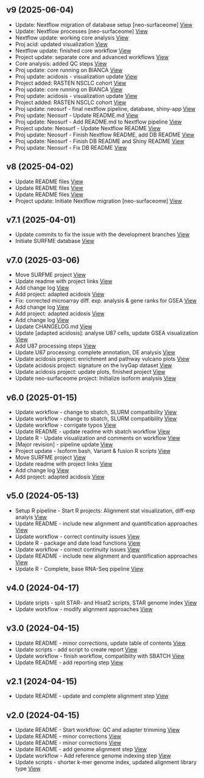 ## v9 (2025-06-04)

*  Update: Nextflow migration of database setup [neo-surfaceome] [View](https://bitbucket.org/projects/test/repos/my-project/commits/99f1ada8336ef72079bd3e13076bb9170ace9523)
*  Update: Nextflow processes [neo-surfaceome] [View](https://bitbucket.org/projects/test/repos/my-project/commits/81c6e4d4d7197cb91b89824b30832adcdabd9fd8)
*  Nextflow update: working core analysis [View](https://bitbucket.org/projects/test/repos/my-project/commits/24b7b4eaeb3ef9a79835bc25c1989c29f3debb4c)
*  Proj acid: updated visualization [View](https://bitbucket.org/projects/test/repos/my-project/commits/b00d3f79118f43cfe9dc430af686b14a6af7027e)
*  Nextflow update: finished core workflow [View](https://bitbucket.org/projects/test/repos/my-project/commits/c06de628fe14b43f659247b882a71635c02a1204)
*  Project update: separate core and advanced workflows [View](https://bitbucket.org/projects/test/repos/my-project/commits/ef2c5b761bdd790eb22d77f5bb7df4358722bca7)
*  Core analysis: added QC steps [View](https://bitbucket.org/projects/test/repos/my-project/commits/915f4413cd2cef5bc6aebd6a90905c9c1cbfd97a)
*  Proj update: core running on BIANCA [View](https://bitbucket.org/projects/test/repos/my-project/commits/e3efcea6c0395b8444854035723ce32cfddf1f73)
*  Proj update: acidosis - visualization update [View](https://bitbucket.org/projects/test/repos/my-project/commits/d75b2e486fc6dc32128169739b02de3d1a42eac0)
*  Project added: RASTEN NSCLC cohort [View](https://bitbucket.org/projects/test/repos/my-project/commits/9b5157be56106936b93497f34239b895c08ea0c8)
*  Proj update: core running on BIANCA [View](https://bitbucket.org/projects/test/repos/my-project/commits/0511ae4e510d2e74f7308930f91e6546553012a9)
*  Proj update: acidosis - visualization update [View](https://bitbucket.org/projects/test/repos/my-project/commits/8be4b8d2a900ed75836bc8ec374007035b9bd69f)
*  Project added: RASTEN NSCLC cohort [View](https://bitbucket.org/projects/test/repos/my-project/commits/f82dc021e9dcd15628a5022344f0a61cccc14391)
*  Proj update: neosurf - final nextflow pipeline, database, shiny-app [View](https://bitbucket.org/projects/test/repos/my-project/commits/0907cee30da8dd871edefcc02bb4418c47737ad9)
*  Proj update: Neosurf - Update README.md [View](https://bitbucket.org/projects/test/repos/my-project/commits/bf05dcf1bc462c848ae1b60c5b367a7bd6f482f1)
*  Proj update: Neosurf - Add README.md to Nextflow pipeline [View](https://bitbucket.org/projects/test/repos/my-project/commits/2b4520ab6a2a2be575c1981d6b78e1398047a70c)
*  Project update: Neosurf - Update Nextflow README [View](https://bitbucket.org/projects/test/repos/my-project/commits/9d56173e9ef7b46f0d055958fd80fb774d74dc17)
*  Proj update: Neosurf - Finish Nextflow README, add DB README [View](https://bitbucket.org/projects/test/repos/my-project/commits/f5aec5706f29486fa3e4bea2822545909b78ed16)
*  Proj update: Neosurf - Finish DB README and Shiny README [View](https://bitbucket.org/projects/test/repos/my-project/commits/00763ee7dc51e3008183d47572e738c46cedf067)
*  Proj update: Neosurf - Fix DB README [View](https://bitbucket.org/projects/test/repos/my-project/commits/28a783565882179ed4b9699b9c95b7468e6cea4c)


## v8 (2025-04-02)

*  Update README files [View](https://bitbucket.org/projects/test/repos/my-project/commits/300876f795e6ed061461409df6c9092e8e31236d)
*  Update README files [View](https://bitbucket.org/projects/test/repos/my-project/commits/ebd04b80aa191576a3fe73e301cd836eda71d37b)
*  Update README files [View](https://bitbucket.org/projects/test/repos/my-project/commits/330fce669e7105e52a01870cf483f9d9fa323377)
*  Project update: Initiate Nextflow migration [neo-surfaceome] [View](https://bitbucket.org/projects/test/repos/my-project/commits/cc5940dd5538de680fcb233292e2fb4db5dca0c8)


## v7.1 (2025-04-01)

*  Update commits to fix the issue with the development branches [View](https://bitbucket.org/projects/test/repos/my-project/commits/a6474669c4aa37c9470704b1d2a6b626d7a7eb27)
*  Initiate SURFME database [View](https://bitbucket.org/projects/test/repos/my-project/commits/bfb0b1e5160351f6a7533c03acacc1b98ceba915)


## v7.0 (2025-03-06)

*  Move SURFME project [View](https://bitbucket.org/projects/test/repos/my-project/commits/1ee2dd8120cbb8c1ca232afc9037bb54346cde5e)
*  Update readme with project links [View](https://bitbucket.org/projects/test/repos/my-project/commits/687aa8ac01f0c0ece4a3b3272183c2a9c0818e75)
*  Add change log [View](https://bitbucket.org/projects/test/repos/my-project/commits/492dd9d0b24730621b8e87cc3adcd8c8153ac17b)
*  Add project: adapted acidosis [View](https://bitbucket.org/projects/test/repos/my-project/commits/aef643fb43f9370601ad18b8d7542e2b187e33ca)
*  Fix: corrected microarray diff. exp. analysis & gene ranks for GSEA [View](https://bitbucket.org/projects/test/repos/my-project/commits/0cc27dfc9e1f75dc666af7a945f25197e4e8e334)
*  Add change log [View](https://bitbucket.org/projects/test/repos/my-project/commits/32444a9b580265ef9971a19ca45f0fde46cb077b)
*  Add project: adapted acidosis [View](https://bitbucket.org/projects/test/repos/my-project/commits/f7842718521a947b7c2a5bcf19f9299cf1a5ab50)
*  Add change log [View](https://bitbucket.org/projects/test/repos/my-project/commits/545d17e52bd38c84aa85d13144b83b517cdfa50b)
*  Update CHANGELOG.md [View](https://bitbucket.org/projects/test/repos/my-project/commits/a675bb5c737d310f0fc508aa2ecf455bebfb9d1d)
*  Update [adapted acidosis]: analyse U87 cells, update GSEA visualization [View](https://bitbucket.org/projects/test/repos/my-project/commits/a0b97d4482417f21fead1fd8f4f65daf97e02e27)
*  Add U87 processing steps [View](https://bitbucket.org/projects/test/repos/my-project/commits/1b3c7c2959091380a9716dc756974e9cee8fe86e)
*  Update U87 processing: complete annotation, DE analysis [View](https://bitbucket.org/projects/test/repos/my-project/commits/9b54c3a91f1104694169ca3488a10b79115dc8b7)
*  Update acidosis project: enrichment and pathway vulcano plots [View](https://bitbucket.org/projects/test/repos/my-project/commits/bfd75217712815f8a2494b68688590aef9910395)
*  Update acidosis project: signature on the IvyGap dataset [View](https://bitbucket.org/projects/test/repos/my-project/commits/cadc7a1e3033776697bc680490be04e1c2ee00e1)
*  Update acidosis project: update plots, finished project [View](https://bitbucket.org/projects/test/repos/my-project/commits/f6e34a5c1ad7cadaa082f89c3189939faae89776)
*  Update neo-surfaceome project: Initialize isoform analysis [View](https://bitbucket.org/projects/test/repos/my-project/commits/53fa8b3393baab4716e5e1a8c655d3bb9fc57f55)


## v6.0 (2025-01-15)

*  Update workflow - change to sbatch, SLURM compatibility [View](https://bitbucket.org/projects/test/repos/my-project/commits/b220d59e9ea327fe572c0fdc92300ce9c192dd23)
*  Update workflow - change to sbatch, SLURM compatibility [View](https://bitbucket.org/projects/test/repos/my-project/commits/9ad0c7bf1c070e8c753805fc11638775d44628a8)
*  Update workflow - corrigate typos [View](https://bitbucket.org/projects/test/repos/my-project/commits/ed01a4e9ceb0888334990c3d7e0bc414dd48995c)
*  Update README - update readme with sbatch workflow [View](https://bitbucket.org/projects/test/repos/my-project/commits/1f023a383bc2b252d79857c8fca00879f64c9151)
*  Update R - Update visualization and comments on workflow [View](https://bitbucket.org/projects/test/repos/my-project/commits/dd90dc6c105a6355926904c8361d3881d8fae3f2)
*  [Major revision] - pipeline update [View](https://bitbucket.org/projects/test/repos/my-project/commits/f23a950908a7e2ed0664729d7a420ddd507ac314)
*  Project update - Isoform bash, Variant & fusion R scripts [View](https://bitbucket.org/projects/test/repos/my-project/commits/2a60fa54d2db6bfb80c6a235c4c67d61d8fa020a)
*  Move SURFME project [View](https://bitbucket.org/projects/test/repos/my-project/commits/5ad9bdeee63248ee13839424f1493a3f795b8927)
*  Update readme with project links [View](https://bitbucket.org/projects/test/repos/my-project/commits/64b81cb00e829123459ee2881583800b13680cc7)
*  Add change log [View](https://bitbucket.org/projects/test/repos/my-project/commits/69985bff8804dd2c028e68b95d61855fec726349)
*  Add project: adapted acidosis [View](https://bitbucket.org/projects/test/repos/my-project/commits/de18604152e6f073eb1eaa66552b7c78dccddc99)


## v5.0 (2024-05-13)

*  Setup R pipeline - Start R projects: Alignment stat visualization, diff-exp analyis [View](https://bitbucket.org/projects/test/repos/my-project/commits/879a8d2d9a9f8ee21533d84b606d096b9a0a03b5)
*  Update README - include new alignment and quantification approaches [View](https://bitbucket.org/projects/test/repos/my-project/commits/7556b93ad980048fe8c6d9ff64969a379192e647)
*  Update workflow - correct continuity issues [View](https://bitbucket.org/projects/test/repos/my-project/commits/86168176904c17a20884b3f353b54febf50e95f7)
*  Update R - package and date load functions [View](https://bitbucket.org/projects/test/repos/my-project/commits/dfd9feedab31ffc5ee46926dd54e934bfaa7359d)
*  Update workflow - correct continuity issues [View](https://bitbucket.org/projects/test/repos/my-project/commits/581b4bc1f37176b2fe5dccd9e9a6b1ba598b54b9)
*  Update README - include new alignment and quantification approaches [View](https://bitbucket.org/projects/test/repos/my-project/commits/41cf9bb4f5d4e13b82dd8d87a5b7bf98a0df365c)
*  Update R - Complete, base RNA-Seq pipeline [View](https://bitbucket.org/projects/test/repos/my-project/commits/86de113a8a68a7d6ee84cc028547be882fec59c4)


## v4.0 (2024-04-17)

*  Update sripts - split STAR- and Hisat2 scripts, STAR genome index [View](https://bitbucket.org/projects/test/repos/my-project/commits/f5a517253bc6b22b68e298cb9563965f1745bbbc)
*  Update workflow - modify alignment approaches [View](https://bitbucket.org/projects/test/repos/my-project/commits/3f7036ca885a75f2caaa2e254f0a2022e2c71078)


## v3.0 (2024-04-15)

*  Update README - minor corrections, update table of contents [View](https://bitbucket.org/projects/test/repos/my-project/commits/a172ca47d68e41c443599cd3f742ffbdb43cb59c)
*  Update scripts - add script to create report [View](https://bitbucket.org/projects/test/repos/my-project/commits/186c848a3ff64e990a5a089a02ae0d86b57d5bbd)
*  Update workflow - finish workflow, compatiblity with SBATCH [View](https://bitbucket.org/projects/test/repos/my-project/commits/31babbd107d6b8b211ed681f5195ba6dd0e1050e)
*  Update README - add reporting step [View](https://bitbucket.org/projects/test/repos/my-project/commits/48dc0713f04f7574da5661ba19bc4347d3535a6d)


## v2.1 (2024-04-15)

*  Update README - update and complete alignment step [View](https://bitbucket.org/projects/test/repos/my-project/commits/049ce35a974ebd069dfb69d2eb28c80f9362d9bd)


## v2.0 (2024-04-15)

*  Update README - Start workflow: QC and adapter trimming [View](https://bitbucket.org/projects/test/repos/my-project/commits/1a13151f6898d30c45ae9acad13a2f7fa5d65ec5)
*  Update README - minor corrections [View](https://bitbucket.org/projects/test/repos/my-project/commits/285d2543f8baba0e264e725a1a494d4ed35944d5)
*  Update README - minor corrections [View](https://bitbucket.org/projects/test/repos/my-project/commits/2f134f077480d59a73cbf32c7ac02b995ec43652)
*  Update README - add genome alignment step [View](https://bitbucket.org/projects/test/repos/my-project/commits/1de7358a82a9eb765c8a977c6a83349363c83e2d)
*  Update workflow - Add reference genome indexing step [View](https://bitbucket.org/projects/test/repos/my-project/commits/69cab667455d01e3b65daacdb1d4d0a6ea14d256)
*  Update scripts - shorter k-mer genome index, updated alignment library type [View](https://bitbucket.org/projects/test/repos/my-project/commits/b068a0717ad5fbdbf23e4d000f5dd30e6ac6b587)


